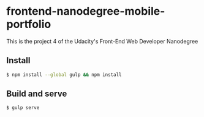 # frontend-nanodegree-mobile-portfolio

This is the project 4 of the Udacity's Front-End Web Developer Nanodegree

## Install

```sh
$ npm install --global gulp && npm install
```

## Build and serve

```sh
$ gulp serve
```